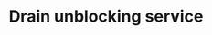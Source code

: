 ---
title: "Drain unblocking service"
alt: "Clearing blocked drains and pipes to restore proper water flow"
description: "Clearing blocked drains and pipes to restore proper water flow"
category: "plumber"
subcategory: "drain-unblocking"
image: "/tradespeople/plumber/drain-unblocking.png"
ogImage: "/tradespeople/plumber/drain-unblocking.png"
colour: "blue"
pathtxt: "Drain unblocking"
published: true
---